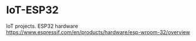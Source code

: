 # IoT-ESP32
IoT projects. ESP32 hardware
https://www.espressif.com/en/products/hardware/esp-wroom-32/overview


